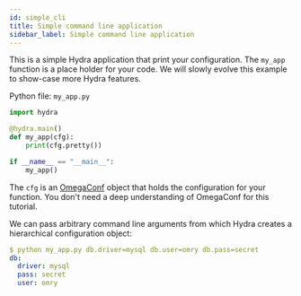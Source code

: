 ```yaml
---
id: simple_cli
title: Simple command line application
sidebar_label: Simple command line application
---
```


This is a simple Hydra application that print your configuration.
The `my_app` function is a place holder 
for your code. We will slowly evolve this example to show-case more Hydra features.

Python file: `my_app.py`
```python
import hydra

@hydra.main()
def my_app(cfg):
    print(cfg.pretty())

if __name__ == "__main__":
    my_app()
```
The `cfg` is an [OmegaConf](https://omegaconf.readthedocs.io/en/latest/usage.html#access-and-manipulation) 
object that holds the configuration for your function.
You don't need a deep understanding of OmegaConf for this tutorial.

We can pass arbitrary command line arguments from which Hydra creates a hierarchical configuration object:
```yaml
$ python my_app.py db.driver=mysql db.user=omry db.pass=secret
db:
  driver: mysql
  pass: secret
  user: omry
```

